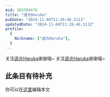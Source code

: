 ```yaml
---
mid: 383784478
title: "遥光Haruka"
pubDate: "2024-11-04T11:26:46.511Z"
updatedDate: "2024-11-04T11:26:46.511Z"
profile:
  {
    Nickname: ["遥光Haruka"],
  }
---
```


关注[遥光Haruka](https://space.bilibili.com/383784478)谢谢喵~ 关注[遥光Haruka](https://space.bilibili.com/383784478)谢谢喵~

## 此条目有待补充
你可以在[这里](https://github.com/Yuhanawa/VTuber.ICU-Content/edit/master/v/遥光Haruka/index.md)编辑本文
